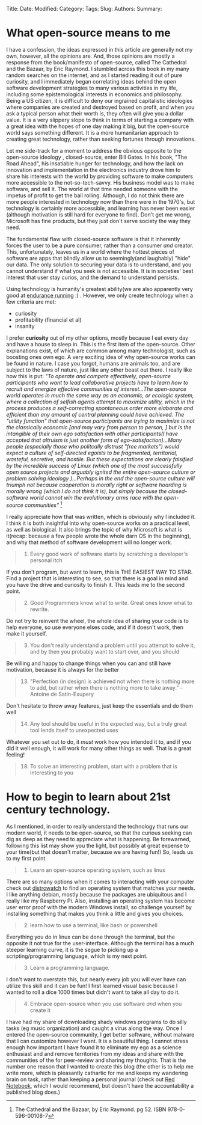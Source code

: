 Title: 
Date: 
Modified: 
Category: 
Tags: 
Slug:
Authors: 
Summary: 

# What open-source means to me
I have a confession, the ideas expressed in this article are generally not my own, however, all the opinions are. And, those opinions are mostly a response from the book/manifesto of open-source, called The Cathedral and the Bazaar, by Eric Raymond.
I stumbled across this book in my many random searches on the internet, and as I started reading it out of pure curiosity, and I immediately began correlating ideas behind the open software development strategies to many various activities in my life, including some epistemological interests in economics and philosophy. Being a US citizen, it is difficult to deny our ingrained capitalistic ideologies where companies are created and destroyed based on profit, and when you ask a typical person what their worth is, they often will give you a dollar value. It is a very slippery slope to think in terms of starting a company with a great idea with the hopes of one day making it big, but the open-source world says something different. It is a more humanitarian approach to creating great technology, rather than seeking fortunes through innovations. 

Let me side-track for a moment to address the obvious opposite to the open-source ideology , closed-source, enter Bill Gates. In his book, "The Road Ahead", his insatiable hunger for technology, and how the lack on innovation and implementation in the electronics industry drove him to share his interests with the world by providing software to make computers more accessible to the not-so-tech-savvy. His business model was to make software, and sell it. The world at that time needed someone with the impetus of profit to get the ball rolling. Although, I do not think there are more people interested in technology now than there were in the 1970's, but technology is certainly more accessible, and learning has never been easier (although motivation is still hard for everyone to find). Don't get me wrong, Microsoft has fine products, but they just don't serve society the way they need. 

The fundamental flaw with closed-source software is that it inherently forces the user to be a pure consumer, rather than a consumer *and* creator. This, unfortunately, leaves us in a world where the hottest pieces of software are apps that blindly allow us to seemingly(and laughably) "hide" our data. The only solution to securing your data is to understand, and you cannot understand if what you seek is not accessible. It is in societies' best interest that user stay curios, and the demand to understand persists.

Using technology is humanity's greatest ability(we are also apparently very good at [endurance running](http://www.amazon.com/Born-Run-Hidden-Superathletes-Greatest/dp/0307279189) :) . However, we only create technology when a few criteria are met:

* curiosity
* profitability (financial et al)
* insanity

I prefer **curiosity** out of my other options, mostly because I eat every day and have a house to sleep in. This is the first item of the open-source. Other explanations exist, of which are common among many technologist, such as boosting ones own ego. A very exciting idea of why open-source works can be found in nature. I case you forgot, humans are animals too, and are subject to the laws of nature, just like any other beast out there. I really like how this is put:
*"To operate and compete effectively, open-source participants who want to lead collaborative projects have to learn how to recruit and energize effective communities of interest...The open-source world operates in much the same way as an economic, or ecologic system, where a collection of selfish agents attempt to maximize utility, which in the process produces a self-correcting spontaneous order more elaborate and efficient than any amount of central planning could have achieved. The "utility function" that open-source participants are trying to maximize is not the classically economic [and may vary from person to person, ] but is the intangible of their own ego satisfaction with other participants(I have accepted that altruism is just another form of ego-satisfaction)...Many people (especially those who politcally distrust "free markets") would expect a culture of self-directed egoists to be fragmented, territorial, wasteful, secretive, and hostile. But these expectations are clearly falsified by the incredible success of Linux (which one of the most successfully open source projects and arguably ignited the entire open-source culture or problem solving ideology )...Perhaps in the end the open-source culture will triumph not because cooperation is morally right or software hoarding is morally wrong (which I do not think it is), but simply because the closed-software world cannot win the evolutionary arms race with the open-source communities"* [^footnote]

I really appreciate how that was written, which is obviously why I included it. I think it is both insightful into why open-source works on a practical level, as well as biological. It also brings the topic of why Microsoft is what is it(recap: because a few people wrote the whole darn OS in the beginning), and why that method of software development will no longer work.  

  [^footnote]: The Cathedral and the Bazaar, by Eric Raymond. pg 52. ISBN 978-0-596-00108-7

>1) Every good work of software starts by scratching a developer's personal itch

If you don't program, but want to learn, this is THE EASIEST WAY TO STAR. Find a project that is interesting to see, so that there is a goal in mind and you have the drive and curiosity to finish it. This leads me to the second point.  

  > 2) Good Programmers know what to write. Great ones know what to rewrite.

Do not try to reinvent the wheel, the whole idea of sharing your code is to help everyone, so use everyone elses code, and if it doesn't work, then make it yourself.

>3) You don't really understand a problem until you attempt to solve it, and by then you probably want to start over, and you should

Be willing and happy to change things when you can and still have motivation, because it is always for the better

>13) "Perfection (in design) is achieved not when there is nothing more to add, but rather when there is nothing more to take away." - Antoine de Satin-Exupery

Don't hesitate to throw away features, just keep the essentials and do them well

>14) Any tool should be useful in the expected way, but a truly great tool lends itself to unexpected uses
 
 Whatever you set out to do, it *must* work how you intended it to, and if you did it well enough, it will work for many other things as well. That is a great feeling!

>18) To solve an interesting problem, start with a problem that is interesting to you

# How to begin to learn about 21st century technology. 
As I mentioned, in order to really understand the technology that runs our modern world, it needs to be open-source, so that the curious seeking can dig as deep as they need to appreciate what is happening. Be forewarned, following this list may show you the light, but possibly at great expense to your time(but that doesn't matter, because we are having fun!) So, leads us to my first point.
>1) Learn an open-source operating system, such as linux

There are so many options when it comes to interacting with your computer check out [distrowatch](http://distrowatch.com/) to find an operating system that matches your needs. I like anything debian, mostly because the packages are ubiquitous and I really like my Raspberry Pi. Also, installing an operating system has become user error proof with the modern Windows install, so challenge yourself by installing something that makes you think a little and gives you choices.
>2) learn how to use a terminal, like bash or powershell

Everything you do in linux can be done through the terminal, but the opposite it not true for the user-interface. Although the terminal has a much steeper learning curve, it is the segue to picking up a scripting/programming language, which is my next point.

>3) Learn a programming language. 

I don't want to overstate this, but nearly every job you will ever have can utilize this skill and it can be fun! I first learned visual basic because I wanted to roll a dice 1000 times but didn't want to take all day to do it.

>4) Embrace open-source when you use software *and* when you create it

I have had my share of downloading shady windows programs to do silly tasks (eg music organization) and caught a virus along the way. Once I entered the open-source community, I get better software, without malware that I can customize however I want. It is a beautiful thing.
I cannot stress enough how important I have found it to eliminate my ego as a science enthusiast and and remove territories from my ideas and share with the communities of the for peer-review and sharing my thoughts. That is the number one reason that I wanted to create this blog (the other is to help me write more, which is pleasantly cathartic for me and keeps my wandering brain on task, rather than keeping a personal journal (check out [Red Notebook](http://rednotebook.sourceforge.net/), which I would recommend, but doesn't have the accountability a published blog does.)

